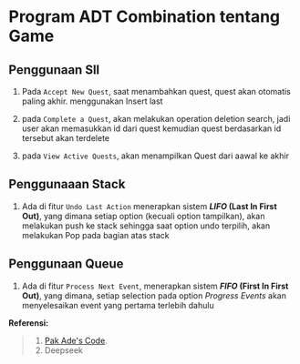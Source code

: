 # Program ADT Combination tentang Game


## **Penggunaan Sll**
1. Pada `Accept New Quest`, saat menambahkan quest, quest akan otomatis paling akhir. menggunakan Insert last

2. pada `Complete a Quest`, akan melakukan operation deletion search,
   jadi user akan memasukkan id dari quest kemudian quest berdasarkan id tersebut akan terdelete

3. pada `View Active Quests`, akan menampilkan Quest dari aawal ke akhir


## **Penggunaaan Stack**
1. Ada di fitur `Undo Last Action` menerapkan sistem **_LIFO_ (Last In First Out)**, yang dimana setiap option (kecuali option tampilkan), akan melakukan push ke stack 
   sehingga saat option undo terpilih, akan melakukan Pop pada bagian atas stack

## **Penggunaan Queue**
1. Ada di fitur `Process Next Event`, menerapkan sistem **_FIFO_ (First In First Out)**, yang dimana, setiap selection pada option _Progress Events_ akan menyelesaikan
   event yang pertama terlebih dahulu



**Referensi:** 
> 1. [Pak Ade's Code](https://drive.google.com/file/d/1xAQHkF3mZfXNSP3P5tAHSSdu4DeIDEYF/view?usp=sharing).
> 2. Deepseek
